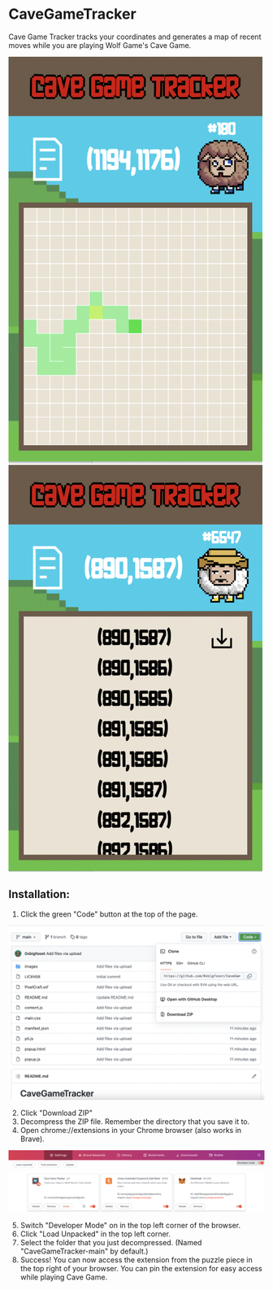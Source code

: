 # CaveGameTracker
Cave Game Tracker tracks your coordinates and generates a map of recent moves while you are playing Wolf Game's Cave Game.

<p float="center">
<img src="https://github.com/0xbigfooot/CaveGameTracker/blob/main/images/MapView.png" width="500" height="800">
<img src="https://github.com/0xbigfooot/CaveGameTracker/blob/main/images/CoordinatesView.png" width="500" height="800">
 </p>



Installation:
-------------
1. Click the green "Code" button at the top of the page.

![Download Button](https://github.com/0xbigfooot/CaveGameTracker/blob/main/images/GreenCode.png)

2. Click "Download ZIP"
3. Decompress the ZIP file. Remember the directory that you save it to.
4. Open chrome://extensions in your Chrome browser (also works in Brave).

![ExtensionsHomePage](https://github.com/0xbigfooot/CaveGameTracker/blob/main/images/ExtensionsHome.png)

5. Switch "Developer Mode" on in the top left corner of the browser.
6. Click "Load Unpacked" in the top left corner.
7. Select the folder that you just decompressed. (Named "CaveGameTracker-main" by default.)
8. Success! You can now access the extension from the puzzle piece in the top right of your browser. You can pin the extension for easy access while playing Cave Game.
